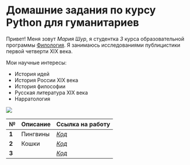 ﻿# Домашние задания по курсу Python для гуманитариев #
Привет! Меня зовут _Мария Шур_, я студентка _3_ курса образовательной программы [Филология](https://www.hse.ru/ba/philology). Я занимаюсь  исследованиями публицистики первой четверти XIX века. 

Мои научные интересы:
+ История идей
+ История России XIX века
+ История философии
+ Русская литература XIX века
+ Нарратология

![](https://pp.userapi.com/c840525/v840525230/87883/f93xPeongXM.jpg)

№|	Описание|	Ссылка на работу|
:---|:---|:---
**1**|Пингвины|[_Код_](https://github.com/mariashur/python-dh-hw/blob/master/HW1.ipynb)|
**2**|Кошки|[_Код_](https://github.com/mariashur/python-dh-hw/blob/master/HW2.ipynb)|
**3**||[_Код_]()|
